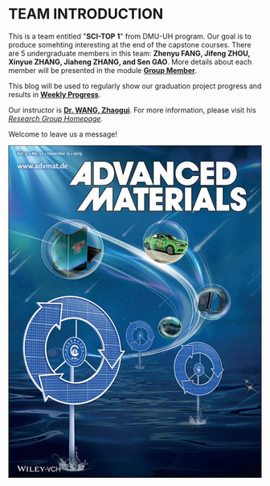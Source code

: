 # TEAM INTRODUCTION
This is a team entitled "**SCI-TOP 1**" from DMU-UH program. Our goal is to produce somehting interesting at the end of the capstone courses. There are 5 undergraduate members in this team: **Zhenyu FANG, Jifeng ZHOU, Xinyue ZHANG, Jiaheng ZHANG, and Sen GAO**. More details about each member will be presented in the module [**Group Member**](https://github.com/SCi-winner/SCI.github.io/blob/main/Group%20Member/Intro.md).

This blog will be used to regularly show our graduation project progress and results in [**Weekly Progress**](https://github.com/SCi-winner/SCI.github.io/tree/main/Weekly%20Progress).

Our instructor is [**Dr. WANG, Zhaogui**](https://teoec.dlmu.edu.cn/info/1062/3546.htm). For more information, please visit his [*Research Group Homepage*](https://wzhaogui.gitee.io/).

Welcome to leave us a message!

![Picture](https://github.com/SCi-winner/SCI.github.io/blob/main/img/cover.jpg)
